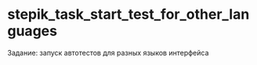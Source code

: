 # stepik_task_start_test_for_other_languages
Задание: запуск автотестов для разных языков интерфейса
